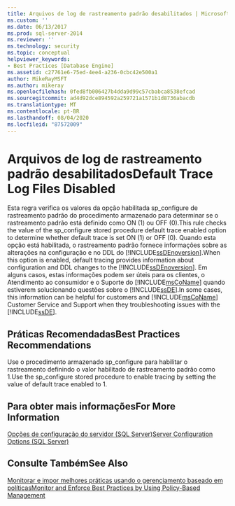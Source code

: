 ```yaml
---
title: Arquivos de log de rastreamento padrão desabilitados | Microsoft Docs
ms.custom: ''
ms.date: 06/13/2017
ms.prod: sql-server-2014
ms.reviewer: ''
ms.technology: security
ms.topic: conceptual
helpviewer_keywords:
- Best Practices [Database Engine]
ms.assetid: c27761e6-75ed-4ee4-a236-0cbc42e500a1
author: MikeRayMSFT
ms.author: mikeray
ms.openlocfilehash: 0fed8fb006427b4dda9d99c57cbabca8538efcad
ms.sourcegitcommit: ad4d92dce894592a259721a1571b1d8736abacdb
ms.translationtype: MT
ms.contentlocale: pt-BR
ms.lasthandoff: 08/04/2020
ms.locfileid: "87572009"
---
```

# <a name="default-trace-log-files-disabled"></a><span data-ttu-id="ace01-102">Arquivos de log de rastreamento padrão desabilitados</span><span class="sxs-lookup"><span data-stu-id="ace01-102">Default Trace Log Files Disabled</span></span>
  <span data-ttu-id="ace01-103">Esta regra verifica os valores da opção habilitada sp_configure de rastreamento padrão do procedimento armazenado para determinar se o rastreamento padrão está definido como ON (1) ou OFF (0).</span><span class="sxs-lookup"><span data-stu-id="ace01-103">This rule checks the value of the sp_configure stored procedure default trace enabled option to determine whether default trace is set ON (1) or OFF (0).</span></span> <span data-ttu-id="ace01-104">Quando esta opção está habilitada, o rastreamento padrão fornece informações sobre as alterações na configuração e no DDL do [!INCLUDE[ssDEnoversion](../../includes/ssdenoversion-md.md)].</span><span class="sxs-lookup"><span data-stu-id="ace01-104">When this option is enabled, default tracing provides information about configuration and DDL changes to the [!INCLUDE[ssDEnoversion](../../includes/ssdenoversion-md.md)].</span></span> <span data-ttu-id="ace01-105">Em alguns casos, estas informações podem ser úteis para os clientes, o Atendimento ao consumidor e o Suporte do [!INCLUDE[msCoName](../../includes/msconame-md.md)] quando estiverem solucionando questões sobre o [!INCLUDE[ssDE](../../includes/ssde-md.md)].</span><span class="sxs-lookup"><span data-stu-id="ace01-105">In some cases, this information can be helpful for customers and [!INCLUDE[msCoName](../../includes/msconame-md.md)] Customer Service and Support when they troubleshooting issues with the [!INCLUDE[ssDE](../../includes/ssde-md.md)].</span></span>  
  
## <a name="best-practices-recommendations"></a><span data-ttu-id="ace01-106">Práticas Recomendadas</span><span class="sxs-lookup"><span data-stu-id="ace01-106">Best Practices Recommendations</span></span>  
 <span data-ttu-id="ace01-107">Use o procedimento armazenado sp_configure para habilitar o rastreamento definindo o valor habilitado de rastreamento padrão como 1.</span><span class="sxs-lookup"><span data-stu-id="ace01-107">Use the sp_configure stored procedure to enable tracing by setting the value of default trace enabled to 1.</span></span>  
  
## <a name="for-more-information"></a><span data-ttu-id="ace01-108">Para obter mais informações</span><span class="sxs-lookup"><span data-stu-id="ace01-108">For More Information</span></span>  
 [<span data-ttu-id="ace01-109">Opções de configuração do servidor &#40;SQL Server&#41;</span><span class="sxs-lookup"><span data-stu-id="ace01-109">Server Configuration Options &#40;SQL Server&#41;</span></span>](../../database-engine/configure-windows/server-configuration-options-sql-server.md)  
  
## <a name="see-also"></a><span data-ttu-id="ace01-110">Consulte Também</span><span class="sxs-lookup"><span data-stu-id="ace01-110">See Also</span></span>  
 [<span data-ttu-id="ace01-111">Monitorar e impor melhores práticas usando o gerenciamento baseado em políticas</span><span class="sxs-lookup"><span data-stu-id="ace01-111">Monitor and Enforce Best Practices by Using Policy-Based Management</span></span>](monitor-and-enforce-best-practices-by-using-policy-based-management.md)  
  
  

